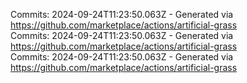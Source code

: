 Commits: 2024-09-24T11:23:50.063Z - Generated via https://github.com/marketplace/actions/artificial-grass
<br>
Commits: 2024-09-24T11:23:50.063Z - Generated via https://github.com/marketplace/actions/artificial-grass
<br>
Commits: 2024-09-24T11:23:50.063Z - Generated via https://github.com/marketplace/actions/artificial-grass
<br>
